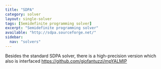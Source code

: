 ```yaml
---
title: "SDPA"
category: solver
layout: single-solver
tags: [Semidefinite programming solver]
excerpt: "Semidefinite programming solver"
available: "http://sdpa.sourceforge.net/"
sidebar:
  nav: "solvers"
---
```


Besides the standard SDPA solver, there is a high-precision version which also is interfaced https://github.com/giofantuzzi/mpYALMIP
